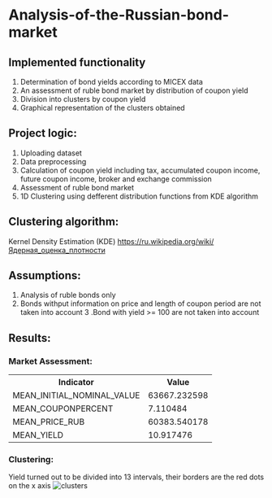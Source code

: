 # Analysis-of-the-Russian-bond-market

## **Implemented functionality**

1. Determination of bond yields according to MICEX data
2. An assessment of ruble bond market by distribution of coupon yield
3. Division into clusters by coupon yield
4. Graphical representation of the clusters obtained 

## **Project logic:**

1. Uploading dataset 
2. Data preprocessing 
3. Calculation of coupon yield including tax, accumulated coupon income, future coupon income, broker and exchange commission
4. Assessment of ruble bond market 
5. 1D Clustering using defferent distribution functions from KDE algorithm

## **Clustering algorithm:**

Kernel Density Estimation (KDE)
https://ru.wikipedia.org/wiki/Ядерная_оценка_плотности

## **Assumptions**:

1. Analysis of ruble bonds only
2. Bonds withput information on price and length of coupon period are not taken into account
3 .Bond with yield >= 100 are not taken into account

## **Results:**

### Market Assessment:
<table>
  <tr>
    <th>Indicator</th>
    <th>Value</th> 
  </tr>
  <tr>
    <td>MEAN_INITIAL_NOMINAL_VALUE
    <td>63667.232598</td> 
  </tr>
  <tr>
    <td>MEAN_COUPONPERCENT</td>
    <td>7.110484</td> 
  </tr>
    <tr>
    <td>MEAN_PRICE_RUB</td>
    <td>60383.540178</td> 
  </tr>
    </tr>
    <tr>
    <td>MEAN_YIELD</td>
    <td>10.917476</td> 
  </tr>
</table>

### Clustering:
Yield turned out to be divided into 13 intervals, their borders are the red dots on the x axis
![clusters](https://user-images.githubusercontent.com/89735790/152046475-cabbc380-028e-49b3-8bca-397dbe69d3cc.jpg)



